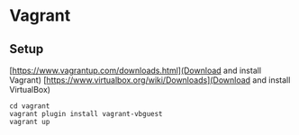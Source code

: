 # Vagrant
## Setup
[https://www.vagrantup.com/downloads.html](Download and install Vagrant)
[https://www.virtualbox.org/wiki/Downloads](Download and install VirtualBox)
```
cd vagrant
vagrant plugin install vagrant-vbguest
vagrant up
```

